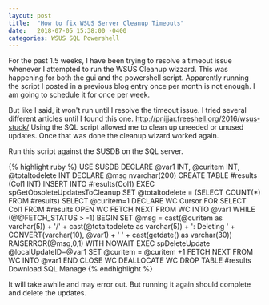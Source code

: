 ```yaml
---
layout: post
title:  "How to fix WSUS Server Cleanup Timeouts"
date:   2018-07-05 15:38:00 -0400
categories: WSUS SQL Powershell
---
```



For the past 1.5 weeks, I have been trying to resolve a timeout issue whenever I attempted to run the WSUS Cleanup wizzard.  This was happening for both the gui and the powershell script.  Apparently running the script I posted in a previous blog entry once per month is not enough.  I am going to schedule it for once per week.

But like I said, it won't run until I resolve the timeout issue.  I tried several different articles until I found this one.  http://pnijjar.freeshell.org/2016/wsus-stuck/ Using the SQL script allowed me to clean up uneeded or unused updates.  Once that was done the cleanup wizard worked again.

Run this script against the SUSDB on the SQL server.

{% highlight ruby %}
USE SUSDB
DECLARE @var1 INT, @curitem INT, @totaltodelete INT
DECLARE @msg nvarchar(200)
CREATE TABLE #results (Col1 INT) INSERT INTO #results(Col1)
EXEC spGetObsoleteUpdatesToCleanup
SET @totaltodelete = (SELECT COUNT(*) FROM #results)
SELECT @curitem=1
DECLARE WC Cursor FOR SELECT Col1 FROM #results
OPEN WC
FETCH NEXT FROM WC INTO @var1 WHILE (@@FETCH_STATUS > -1)
BEGIN SET @msg = cast(@curitem as varchar(5)) + '/' + cast(@totaltodelete as varchar(5)) + ': Deleting ' + CONVERT(varchar(10), @var1) + ' ' + cast(getdate() as varchar(30))
RAISERROR(@msg,0,1) WITH NOWAIT
EXEC spDeleteUpdate @localUpdateID=@var1
SET @curitem = @curitem +1
FETCH NEXT FROM WC INTO @var1
END
CLOSE WC
DEALLOCATE WC
DROP TABLE #results
Download SQL Manage
{% endhighlight %}

It will take awhile and may error out.  But running it again should complete and delete the updates.
